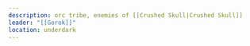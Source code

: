 ```yaml
---
description: orc tribe, enemies of [[Crushed Skull|Crushed Skull]]
leader: "[[Gorok]]"
location: underdark
---
```

